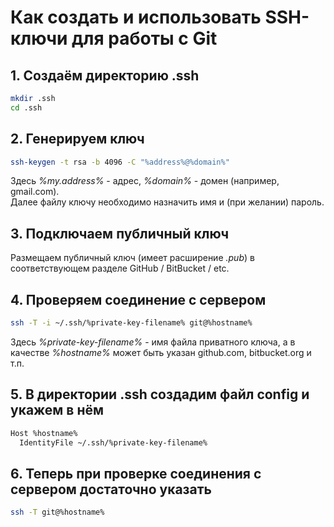 # Как создать и использовать SSH-ключи для работы с Git

## 1. Создаём директорию .ssh

``` bash
mkdir .ssh
cd .ssh
```

## 2. Генерируем ключ

``` bash
ssh-keygen -t rsa -b 4096 -C "%address%@%domain%"
```

Здесь _%my.address%_ - адрес, _%domain%_ - домен (например, gmail.com).  
Далее файлу ключу необходимо назначить имя и (при желании) пароль.

## 3. Подключаем публичный ключ

Размещаем публичный ключ (имеет расширение _.pub_) в соответствующем разделе GitHub / BitBucket / etc.

## 4. Проверяем соединение с сервером

``` bash
ssh -T -i ~/.ssh/%private-key-filename% git@%hostname%
```

Здесь _%private-key-filename%_ - имя файла приватного ключа, а в качестве _%hostname%_ может быть указан github.com, bitbucket.org и т.п.

## 5. В директории .ssh создадим файл **config** и укажем в нём

``` bash
Host %hostname%
  IdentityFile ~/.ssh/%private-key-filename%
```

## 6. Теперь при проверке соединения с сервером достаточно указать

``` bash
ssh -T git@%hostname%
```

